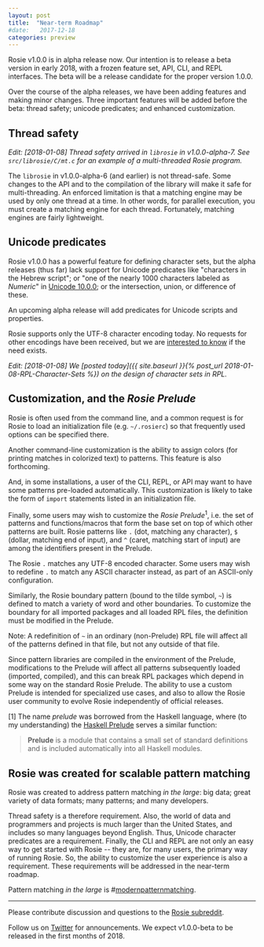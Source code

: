 ```yaml
---
layout: post
title:  "Near-term Roadmap"
#date:   2017-12-18
categories: preview
---
```


Rosie v1.0.0 is in alpha release now.  Our intention is to release a beta
version in early 2018, with a frozen feature set, API, CLI, and REPL interfaces.
The beta will be a release candidate for the proper version 1.0.0.

Over the course of the alpha releases, we have been adding features and
making minor changes.  Three important features will be added before the
beta: thread safety; unicode predicates; and enhanced customization.

## Thread safety

_Edit: [2018-01-08] Thread safety arrived in `librosie` in v1.0.0-alpha-7.  See
`src/librosie/C/mt.c` for an example of a multi-threaded Rosie program._

The `librosie` in v1.0.0-alpha-6 (and earlier) is not thread-safe.  Some changes
to the API and to the compilation of the library will make it safe for
multi-threading.  An enforced limitation is that a matching engine may be used
by only one thread at a time.  In other words, for parallel execution, you must
create a matching engine for each thread.  Fortunately, matching engines are
fairly lightweight.


## Unicode predicates

Rosie v1.0.0 has a powerful feature for defining character sets, but the alpha
releases (thus far) lack support for Unicode predicates like "characters in
the Hebrew script"; or "one of the nearly 1000 characters labeled as _Numeric_" in
[Unicode 10.0.0](http://www.unicode.org/versions/Unicode10.0.0/); or the
intersection, union, or difference of these.

An upcoming alpha release will add predicates for Unicode scripts and
properties.  

Rosie supports only the UTF-8 character encoding today. No requests for other
encodings have been received, but we are
[interested to know](https://www.reddit.com/r/RosiePatternLanguage/) if the need
exists. 

_Edit: [2018-01-08] We [posted today]({{ site.baseurl }}{% post_url
2018-01-08-RPL-Character-Sets %}) on the design of character sets in RPL._ 

## Customization, and the *Rosie Prelude*

Rosie is often used from the command line, and a common request is for Rosie
to load an initialization file (e.g. `~/.rosierc`) so that frequently used
options can be specified there.

Another command-line customization is the ability to assign colors (for printing
matches in colorized text) to patterns.  This feature is also forthcoming.

And, in some installations, a user of the CLI, REPL, or API may want to have
some patterns pre-loaded automatically.  This customization is likely to take the form
of `import` statements listed in an initialization file.

Finally, some users may wish to customize the *Rosie Prelude*<sup>1</sup>,
i.e. the set of patterns and functions/macros that form the base set on top of
which other patterns are built.  Rosie patterns like `.` (dot, matching any
character), `$` (dollar, matching end of input), and `^` (caret, matching start
of input) are among the identifiers present in the Prelude.

The Rosie `.` matches any UTF-8 encoded character.  Some users may wish to
redefine `.` to match any ASCII character instead, as part of an ASCII-only
configuration. 

Similarly, the Rosie boundary pattern (bound to the tilde symbol, `~`) is
defined to match a variety of word and other boundaries.  To customize the
boundary for all imported packages and all loaded RPL files, the definition must
be modified in the Prelude.

Note: A redefinition of `~` in an ordinary (non-Prelude) RPL file will affect
all of the patterns defined in that file, but not any outside of that file.

Since pattern libraries are compiled in the environment of the Prelude,
modifications to the Prelude will affect all patterns subsequently loaded
(imported, compiled), and this can break RPL packages which depend in some way
on the standard Rosie Prelude.  The ability to use a custom Prelude is intended
for specialized use cases, and also to allow the Rosie user community to evolve
Rosie independently of official releases.

\[1\] The name *prelude* was borrowed from the Haskell language, where (to my
understanding) the [Haskell Prelude](https://wiki.haskell.org/Prelude) serves a
similar function: 
<blockquote> <strong>Prelude</strong> is a module that contains a small set
of standard definitions and is included automatically into all Haskell modules.
</blockquote>

## Rosie was created for scalable pattern matching

Rosie was created to address pattern matching _in the large_: big data; great
variety of data formats; many patterns; and many developers.  

Thread safety is a therefore requirement.  Also, the world of data and
programmers and projects is much larger than the United States, and includes so
many languages beyond English.  Thus, Unicode character predicates are a requirement.
Finally, the CLI and REPL are not only an easy way to get started with Rosie --
they are, for many users, the primary way of running Rosie.  So, the ability to
customize the user experience is also a requirement.  These requirements will be
addressed in the near-term roadmap.

Pattern matching _in the large_ is 
#[modernpatternmatching](https://twitter.com/search?q=%23modernpatternmatching).


<hr>

Please contribute discussion and questions to the
[Rosie subreddit](https://www.reddit.com/r/RosiePatternLanguage/). 

Follow us on [Twitter](https://twitter.com/jamietheriveter) for
announcements.  We expect v1.0.0-beta to be released in the first months of 2018.

